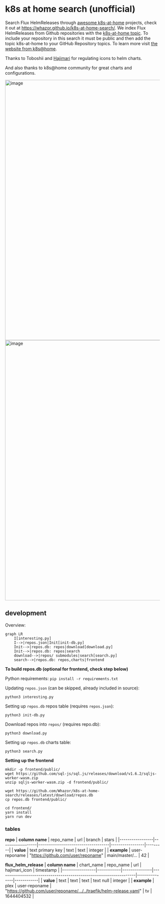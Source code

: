# k8s at home search (unofficial)
Search Flux HelmReleases through [awesome k8s-at-home](https://github.com/k8s-at-home/awesome-home-kubernetes) projects, check it out at https://whazor.github.io/k8s-at-home-search/. We index Flux HelmReleases from Github repositories with the [k8s-at-home topic](https://github.com/topics/k8s-at-home). To include your repository in this search it must be public and then add the topic k8s-at-home to your GitHub Repository topics. To learn more visit [the website from k8s@home](https://k8s-at-home.com/).

Thanks to Toboshii and [Hajimari](https://github.com/toboshii/hajimari) for regulating icons to helm charts.

And also thanks to k8s@home community for great charts and configurations.

<img width="848" alt="image" src="https://user-images.githubusercontent.com/184182/152700148-2f41a576-7ae4-4ed5-b14c-840347787036.png">

<img width="848" alt="image" src="https://user-images.githubusercontent.com/184182/152700157-b9c79d7b-d793-4bb9-b422-d3ed882b4035.png">

## development
Overview:
```mermaid
graph LR
    I[interesting.py]
    I-->|repos.json|Init[init-db.py]
    Init-->|repos.db: repos|download[download.py]
    Init-->|repos.db: repos|search
    download-->|repos/ submodules|search[search.py]
    search-->|repos.db: repos,charts|frontend
```

**To build repos.db (optional for frontend, check step below)**

Python requirements: `pip install -r requirements.txt`

Updating `repos.json` (can be skipped, already included in source):
```
python3 interesting.py
```

Setting up `repos.db` repos table (requires `repos.json`):
```
python3 init-db.py
```

Download repos into `repos/` (requires repo.db):
```
python3 download.py
```

Setting up `repos.db` charts table:
```
python3 search.py
```

**Setting up the frontend**

```
mkdir -p frontend/public/
wget https://github.com/sql-js/sql.js/releases/download/v1.6.2/sqljs-worker-wasm.zip
unzip sqljs-worker-wasm.zip -d frontend/public/

wget https://github.com/Whazor/k8s-at-home-search/releases/latest/download/repos.db
cp repos.db frontend/public/

cd frontend/
yarn install
yarn run dev
```

### tables

**repo**
| **column name** | repo_name        | url                                | branch          | stars   |
|-----------------|------------------|------------------------------------|-----------------|---------|
| **value**       | text primary key | text                               | text            | integer |
| **example**     | user-reponame    | "https://github.com/user/reponame" | main/master/... | 42      |

**flux_helm_release**
| **column name** | chart_name | repo_name     | url                                                                 | hajimari_icon | timestamp  |
|-----------------|------------|---------------|---------------------------------------------------------------------|---------------|------------|
| **value**       | text       | text          | text                                                                | text null     | integer    |
| **example**     | plex       | user-reponame | "https://github.com/user/reponame/.../../traefik/helm-release.yaml" | tv            | 1644404532 |
